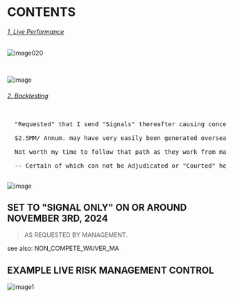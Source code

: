 # CONTENTS

###### [1. Live Performance](https://github.com/CTRLcapX/Strategy-Metrics/blob/main/1.%20Live%20Performance%20Data.md#cme-futures-live-performance)

![image020](https://github.com/user-attachments/assets/afbb9650-4ced-4dc9-8a01-7f3ad6d16f11)

</br>

![image](https://github.com/user-attachments/assets/1171c720-9b5e-465a-8276-5eab2bfe8441)


###### [2. Backtesting](https://github.com/CTRLcapX/Strategy-Metrics/blob/main/2.%20Backtesting.md#backtesting-system-performance)


<pre>
  
  "Requested" that I send "Signals" thereafter causing concern(s) as implied by the terms in my contract.
  
  $2.5MM/ Annum. may have very easily been generated overseas, perhaps the greater of $7MM. 
  
  Not worth my time to follow that path as they work from many different Countries all over the World.
  
  -- Certain of which can not be Adjudicated or "Courted" here from the United States.
  
</pre>

![image](https://github.com/user-attachments/assets/c6dbf448-db81-459c-9025-3cf43aa96110)


## SET TO "SIGNAL ONLY" ON OR AROUND NOVEMBER 3RD, 2024    
> AS REQUESTED BY MANAGEMENT.

see also: NON_COMPETE_WAIVER_MA

## EXAMPLE LIVE RISK MANAGEMENT CONTROL

![image1](https://github.com/user-attachments/assets/3bb2e602-479c-49b2-a38e-05400749cca5)
